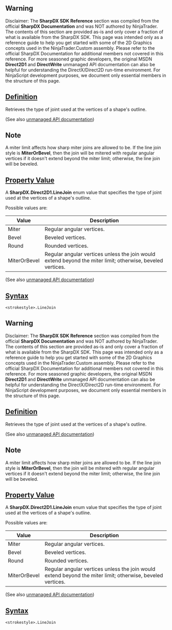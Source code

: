 ## Warning

Disclaimer: The **SharpDX SDK Reference** section was compiled from the official **SharpDX Documentation** and was NOT authored by NinjaTrader. The contents of this section are provided as-is and only cover a fraction of what is available from the SharpDX SDK. This page was intended only as a reference guide to help you get started with some of the 2D Graphics concepts used in the NinjaTrader.Custom assembly. Please refer to the official SharpDX Documentation for additional members not covered in this reference. For more seasoned graphic developers, the original MSDN **Direct2D1** and **DirectWrite** unmanaged API documentation can also be helpful for understanding the DirectX/Direct2D run-time environment. For NinjaScript development purposes, we document only essential members in the structure of this page.

## [Definition](https://developer.ninjatrader.com/docs/desktop/sharpdx_direct2d1_strokestyle_linejoin\#definition)

Retrieves the type of joint used at the vertices of a shape's outline.

(See also [unmanaged API documentation](https://msdn.microsoft.com/en-us/library/dd372240.aspx))

## Note

A miter limit affects how sharp miter joins are allowed to be. If the line join style is **MiterOrBevel**, then the join will be mitered with regular angular vertices if it doesn't extend beyond the miter limit; otherwise, the line join will be beveled.

## [Property Value](https://developer.ninjatrader.com/docs/desktop/sharpdx_direct2d1_strokestyle_linejoin\#property-value)

A **SharpDX.Direct2D1.LineJoin** enum value that specifies the type of joint used at the vertices of a shape's outline.

Possible values are:

| Value | Description |
| --- | --- |
| Miter | Regular angular vertices. |
| Bevel | Beveled vertices. |
| Round | Rounded vertices. |
| MiterOrBevel | Regular angular vertices unless the join would extend beyond the miter limit; otherwise, beveled vertices. |

(See also [unmanaged API documentation](http://msdn.microsoft.com/en-us/library/dd368130.aspx))

## [Syntax](https://developer.ninjatrader.com/docs/desktop/sharpdx_direct2d1_strokestyle_linejoin\#syntax)

`<strokestyle>.LineJoin`

## Warning

Disclaimer: The **SharpDX SDK Reference** section was compiled from the official **SharpDX Documentation** and was NOT authored by NinjaTrader. The contents of this section are provided as-is and only cover a fraction of what is available from the SharpDX SDK. This page was intended only as a reference guide to help you get started with some of the 2D Graphics concepts used in the NinjaTrader.Custom assembly. Please refer to the official SharpDX Documentation for additional members not covered in this reference. For more seasoned graphic developers, the original MSDN **Direct2D1** and **DirectWrite** unmanaged API documentation can also be helpful for understanding the DirectX/Direct2D run-time environment. For NinjaScript development purposes, we document only essential members in the structure of this page.

## [Definition](https://developer.ninjatrader.com/docs/desktop/sharpdx_direct2d1_strokestyle_linejoin\#definition)

Retrieves the type of joint used at the vertices of a shape's outline.

(See also [unmanaged API documentation](https://msdn.microsoft.com/en-us/library/dd372240.aspx))

## Note

A miter limit affects how sharp miter joins are allowed to be. If the line join style is **MiterOrBevel**, then the join will be mitered with regular angular vertices if it doesn't extend beyond the miter limit; otherwise, the line join will be beveled.

## [Property Value](https://developer.ninjatrader.com/docs/desktop/sharpdx_direct2d1_strokestyle_linejoin\#property-value)

A **SharpDX.Direct2D1.LineJoin** enum value that specifies the type of joint used at the vertices of a shape's outline.

Possible values are:

| Value | Description |
| --- | --- |
| Miter | Regular angular vertices. |
| Bevel | Beveled vertices. |
| Round | Rounded vertices. |
| MiterOrBevel | Regular angular vertices unless the join would extend beyond the miter limit; otherwise, beveled vertices. |

(See also [unmanaged API documentation](http://msdn.microsoft.com/en-us/library/dd368130.aspx))

## [Syntax](https://developer.ninjatrader.com/docs/desktop/sharpdx_direct2d1_strokestyle_linejoin\#syntax)

`<strokestyle>.LineJoin`